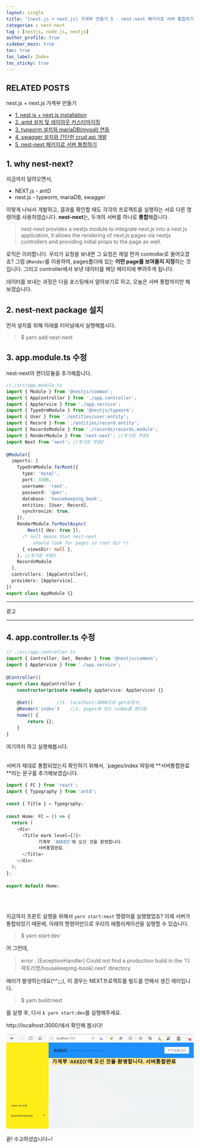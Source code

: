 ```yaml
---
layout: single
title: "[nest.js + next.js] 가계부 만들기 5 - nest-next 패키지로 서버 통합하기"
categories : nest-next
tag : [nestjs, node.js, nextjs]
author_profile: true
sidebar_main: true
toc: true
toc_label: Index
toc_sticky: true
---
```

## RELATED POSTS  
nest.js + next.js 가계부 만들기                                            
- [1. nest.js + next.js installation](https://iamhmin.github.io/nest-next/housekeeping-book-1/) 
- [2. antd 설치 및 레이아웃 커스터마이징 ](https://iamhmin.github.io/nest-next/housekeeping-book-2/)       
- [3. typeorm 설치와 mariaDB(mysql) 연동 ](https://iamhmin.github.io/nest-next/housekeeping-book-3/) 
- [4. swagger 설치와 간단한 crud api 개발 ](https://iamhmin.github.io/nest-next/housekeeping-book-4/)  
- [5. nest-next 패키지로 서버 통합하기 ](https://iamhmin.github.io/nest-next/housekeeping-book-5/)  

## 1. why nest-next?
지금까지 달려오면서, 
- NEXT.js - antD
- nest.js - typeorm, mariaDB, swagger

이렇게 나눠서 개발하고, 결과를 확인할 때도 각각의 프로젝트를 실행하는 서로 다른 명령어를 사용하였습니다. 
**nest-next**는, 두개의 서버를 하나로 **통합**해줍니다.

>nest-next provides a nestjs module to integrate next.js into a nest.js application, it allows the rendering of next.js pages via nestjs controllers and providing initial props to the page as well.

로직은 이러합니다. 우리가 요청을 보내면 그 요청은 제일 먼저 controller로 들어오겠죠? 그럼 
`@Render`를 이용하여, pages폴더에 있는 **어떤 page를 보여줄지 지정**하는 것입니다. 그리고 controller에서 보낸 데이터를 해당 페이지에 뿌려주게 됩니다. 

데이터를 보내는 과정은 다음 포스팅에서 알아보기로 하고, 오늘은 서버 통합까지만 해보겠습니다.

## 2. nest-next package 설치
먼저 설치를 위해 아래를 터미널에서 실행해봅시다.

>$ yarn add nest-next

## 3. app.module.ts 수정
nest-next의 렌더모듈을 추가해줍니다.

```typescript
//./src/app.module.ts
import { Module } from '@nestjs/common';
import { AppController } from './app.controller';
import { AppService } from './app.service';
import { TypeOrmModule } from '@nestjs/typeorm';
import { User } from './entities/user.entity';
import { Record } from './entities/record.entity';
import { RecordsModule } from './records/records.module';
import { RenderModule } from 'nest-next'; //추가된 부분1
import Next from 'next'; //추가된 부분2

@Module({
  imports: [
    TypeOrmModule.forRoot({
      type: 'mysql',
      port: 3306,
      username: 'root',
      password: 'qwer',
      database: 'housekeeping_book',
      entities: [User, Record],
      synchronize: true,
    }),
    RenderModule.forRootAsync(
        Next({ dev: true }),
      /* null means that nest-next 
          should look for pages in root dir */
      { viewsDir: null },
    ), //추가된 부분3
    RecordsModule
  ],
  controllers: [AppController],
  providers: [AppService],
})
export class AppModule {}
```

* * *
광고
<script async src="https://pagead2.googlesyndication.com/pagead/js/adsbygoogle.js?client=ca-pub-6596953683217931"
     crossorigin="anonymous"></script>
<ins class="adsbygoogle"
     style="display:block"
     data-ad-format="fluid"
     data-ad-layout-key="-i5+5+1+2-3"
     data-ad-client="ca-pub-6596953683217931"
     data-ad-slot="2948544388"></ins>
<script>
     (adsbygoogle = window.adsbygoogle || []).push({});
</script>
* * *


## 4. app.controller.ts 수정

```typescript
// ./src/app.controller.ts
import { Controller, Get, Render } from '@nestjs/common';
import { AppService } from './app.service';

@Controller()
export class AppController {
    constructor(private readonly appService: AppService) {}

    @Get()         //1. localhost:3000으로 get요청시,
    @Render('index')    //2. pages에 있는 index를 렌더링
    home() {
        return {};
    }
}
```

여기까지 하고 실행해봅시다. 

<br>
서버가 제대로 통합되었는지 확인하기 위해서, `pages/index`파일에 **서버통합완료**라는 문구를 추가해보겠습니다.

```typescript
import { FC } from 'react';
import { Typography } from 'antd';

const { Title } = Typography;

const Home: FC = () => {
  return (
    <div>
      <Title mark level={3}>
            가계부 'AKKEO'에 오신 것을 환영합니다.
            서버통합완료.
      </Title>
    </div>
  );
};

export default Home;
```
<br>
<br>

지금까지 프론트 실행을 위해서 `yarn start:next` 명령어를 실행했었죠? 이제 서버가 통합되었기 때문에, 아래의 명령어만으로 우리의 애플리케이션을 실행할 수 있습니다.

>$ yarn start:dev

어 그런데,

>error : [ExceptionHandler] Could not find a production build in the '디렉토리명/housekeeping-book/.next' directory.

에러가 발생하는데요(^^;;;), 이 경우는 NEXT프로젝트를 빌드를 안해서 생긴 에러입니다.

>$ yarn build:next

를 실행 후, 다시 `$ yarn start:dev`를 실행해주세요.

http://localhost:3000/에서 확인해 봅시다!


![Alt text](/assets/images/nest-next/20220724_052201.png)



끝! 수고하셨습니다~!


<br>
<script async src="https://pagead2.googlesyndication.com/pagead/js/adsbygoogle.js?client=ca-pub-6596953683217931"
     crossorigin="anonymous"></script>
<ins class="adsbygoogle"
     style="display:block"
     data-ad-format="fluid"
     data-ad-layout-key="-i5+5+1+2-3"
     data-ad-client="ca-pub-6596953683217931"
     data-ad-slot="2948544388"></ins>
<script>
     (adsbygoogle = window.adsbygoogle || []).push({});
</script>